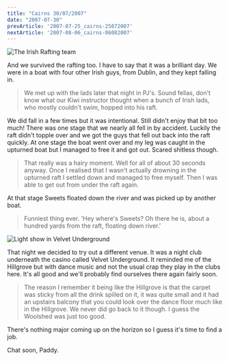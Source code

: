 ```yaml
---
title: "Cairns 30/07/2007"
date: "2007-07-30"
prevArticle: '2007-07-25_cairns-25072007'
nextArticle: '2007-08-06_cairns-06082007'
---
```

![The Irish Rafting team](/images/rafting.jpg "The Irish Rafting team")

And we survived the rafting too. I have to say that it was a brilliant day. We were in a boat with four other Irish guys, from Dublin, and they kept falling in.
> We met up with the lads later that night in PJ's. Sound fellas, don't know what our Kiwi instructor thought when a bunch of Irish lads, who mostly couldn't swim, hopped into his raft.

We did fall in a few times but it was intentional. Still didn't enjoy that bit too much! There was one stage that we nearly all fell in by accident. Luckily the raft didn't topple over and we got the guys that fell out back into the raft quickly. At one stage the boat went over and my leg was caught in the upturned boat but I managed to free it and got out. Scared shitless though.
> That really was a hairy moment. Well for all of about 30 seconds anyway. Once I realised that I wasn't actually drowning in the upturned raft I settled down and managed to free myself. Then I was able to get out from under the raft again.

At that stage Sweets floated down the river and was picked up by another boat.
> Funniest thing ever. 'Hey where's Sweets? Oh there he is, about a hundred yards from the raft, floating down river.'

![Light show in Velvet Underground](/images/velvet.jpg "Light show in Velvet Underground")

That night we decided to try out a different venue. It was a night club underneath the casino called Velvet Underground. It reminded me of the Hillgrove but with dance music and not the usual crap they play in the clubs here. It's all good and we'll probably find ourselves there again fairly soon.
> The reason I remember it being like the Hillgrove is that the carpet was sticky from all the drink spilled on it, it was quite small and it had an upstairs balcony that you could look over the dance floor much like in the Hillgrove. We never did go back to it though. I guess the Woolshed was just too good.

There's nothing major coming up on the horizon so I guess it's time to find a job.

Chat soon,
Paddy.